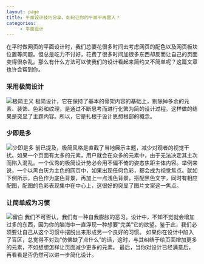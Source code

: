 ```yaml
---
layout: page
title: 平面设计技巧分享，如何让你的平面不再雷人？
categories:
     - 平面设计
---
```


在平时做网页的平面设计时，我们总要花很多时间去考虑网页的配色以及网页板块位置等问题。但总是吃力不讨好，花费了很多时间加很多东西却反而让自己的页面变得很杂乱。那么有什么方法可以使我们的设计看起来简约又不简单呢？这篇文章也许会帮到你。 
### 采用极简设计
![极简主义](https://gitee.com/limiaohuang/jekyll-theme-basically-basic/blob/gh-pages/assets/images/%E6%9E%81%E7%AE%80%E4%B8%BB%E4%B9%89.jpg "在这里输入图片标题")
极简设计，它在保持了基本的骨架内容的基础上，剔除掉多余的元素、装饰、色彩和纹理，是通过不断思考而进行化繁为简的设计过程。这样做的结果是突显了主题内容。所以，它是扎根于设计思想根部的概念。
### 少即是多
![少即是多](https://gitee.com/limiaohuang/jekyll-theme-basically-basic/blob/gh-pages/assets/images/%E5%B0%91%E5%8D%B3%E6%98%AF%E5%A4%9A.jpg "在这里输入图片标题")
前已提及，极简风格是直截了当地展示主题，减少对观者的视觉干扰。如果一个页面有太多的元素，用户就会在众多的元素中，由于无法决定其主次而陷入混乱。一个优秀的极简设计势必会用不偏不倚的姿态焦距主体内容。举例来说，一个以黑白灰为主色的网页中，如果出现任何色彩，都会成为视觉焦点。就如下例所示，白色作为底色背景，再加上一点浅色背景，搭配黑色文字，同时有相应配图，配图的色彩表现集中在中心上，这很好的突显了图片文案这一焦点。   
### 让简单成为习惯 
![留白](https://gitee.com/limiaohuang/jekyll-theme-basically-basic/blob/gh-pages/assets/images/%E7%95%99%E7%99%BD.jpg "在这里输入图片标题")
我们不可否认，我们有一种自我膨胀的恶习。设计中，不知不觉就会增加过多的东西，因为你的脑海中一直浮现一种想要“完美”它的欲望。鉴于此，我们必须要让自己从这个习惯中摆脱出来形成另一个良好的习惯。 如果你在设计中陷入了盲区，总觉得不对劲“仿佛缺了点什么”的话，这时，与其纠结于给页面增加更多的元素，不如想想怎样让页面减少更多的元素。 
最后，当你对设计已经满意后，再看看是否仍然可以进一步简化设计。